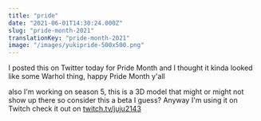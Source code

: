 ```yaml
---
title: "pride"
date: "2021-06-01T14:30:24.000Z"
slug: "pride-month-2021"
translationKey: "pride-month-2021"
image: "/images/yukipride-500x500.png"
---
```


I posted this on Twitter today for Pride Month and I thought it kinda looked like some Warhol thing, happy Pride Month y'all

also I'm working on season 5, this is a 3D model that might or might not show up there so consider this a beta I guess? Anyway I'm using it on Twitch check it out on [twitch.tv/juju2143](http://twitch.tv/juju2143)
